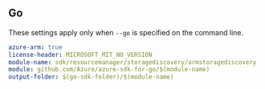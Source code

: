 ## Go

These settings apply only when `--go` is specified on the command line.

```yaml $(go) && $(track2)
azure-arm: true
license-header: MICROSOFT_MIT_NO_VERSION
module-name: sdk/resourcemanager/storagediscovery/armstoragediscovery
module: github.com/Azure/azure-sdk-for-go/$(module-name)
output-folder: $(go-sdk-folder)/$(module-name)
```

